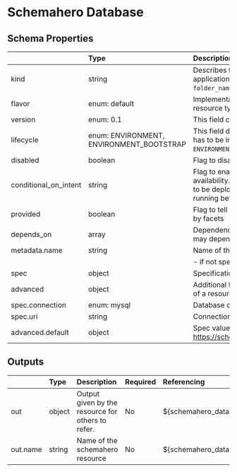 # Schemahero Database

## Schema Properties

|                       | Type                                     | Description                                                                                                                                                                    | Required   |
|:----------------------|:-----------------------------------------|:-------------------------------------------------------------------------------------------------------------------------------------------------------------------------------|:-----------|
| kind                  | string                                   | Describes the type of resource. e.g. ingress, application, mysql etc. If not specified, fallback is the `folder_name`/instances                                                | Yes        |
| flavor                | enum: default                            | Implementation selector for the resource. e.g. for a resource type ingress, default, aws_alb, gcp_alb etc.                                                                     | Yes        |
| version               | enum: 0.1                                | This field can be used to pin to a particular version                                                                                                                          | Yes        |
| lifecycle             | enum: ENVIRONMENT, ENVIRONMENT_BOOTSTRAP | This field describes the phase in which the resource has to be invoked (`ENVIRONMENT` or `ENVIRONMENT_BOOTSTRAP`)                                                              | No         |
| disabled              | boolean                                  | Flag to disable the resource                                                                                                                                                   | No         |
| conditional_on_intent | string                                   | Flag to enable the resource based on intent availability. eg mysql if mysql dashboard is required to be deployed. Note: Need to have the instance running beforehand to avail. | No         |
| provided              | boolean                                  | Flag to tell if the resource should not be provisioned by facets                                                                                                               | No         |
| depends_on            | array                                    | Dependencies on other resources. e.g. application x may depend on mysql                                                                                                        | No         |
| metadata.name         | string                                   | Name of the resource                                                                                                                                                           | No         |
|                       |                                          |     - if not specified, fallback is the `filename`                                                                                                                             |            |
| spec                  | object                                   | Specification as per resource types schema                                                                                                                                     | Yes        |
| advanced              | object                                   | Additional fields if any for a particular implementation of a resource                                                                                                         | No         |
| spec.connection       | enum: mysql                              | Database connection type                                                                                                                                                       | No         |
| spec.uri              | string                                   | Connection uri of the database.                                                                                                                                                | No         |
| advanced.default      | object                                   | Spec values as per the API reference https://schemahero.io/reference/v1alpha4/database/                                                                                        | No         |

## Outputs

|          | Type   | Description                                       | Required   | Referencing                                   |
|:---------|:-------|:--------------------------------------------------|:-----------|:----------------------------------------------|
| out      | object | Output given by the resource for others to refer. | No         | ${schemahero_database.RESOURCE_NAME.out}      |
| out.name | string | Name of the schemahero resource                   | No         | ${schemahero_database.RESOURCE_NAME.out.name} |

